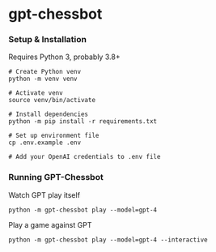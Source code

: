# gpt-chessbot

### Setup & Installation

Requires Python 3, probably 3.8+

```
# Create Python venv
python -m venv venv

# Activate venv
source venv/bin/activate

# Install dependencies
python -m pip install -r requirements.txt

# Set up environment file
cp .env.example .env

# Add your OpenAI credentials to .env file
```

### Running GPT-Chessbot

Watch GPT play itself
```
python -m gpt-chessbot play --model=gpt-4
```

Play a game against GPT
```
python -m gpt-chessbot play --model=gpt-4 --interactive
```
